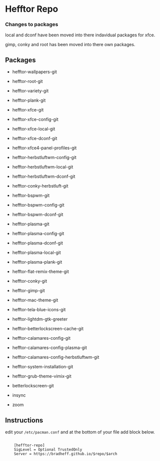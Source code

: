 # Hefftor Repo

### Changes to packages

local and dconf have been moved into there indavidual packages for xfce.

gimp, conky and root has been moved into there own packages.



Packages
------

* hefftor-wallpapers-git
* hefftor-root-git
* hefftor-variety-git
* hefftor-plank-git

* hefftor-xfce-git
* hefftor-xfce-config-git
* hefftor-xfce-local-git
* hefftor-xfce-dconf-git
* hefftor-xfce4-panel-profiles-git

* hefftor-herbstluftwm-config-git
* hefftor-herbstluftwm-local-git
* hefftor-herbstluftwm-dconf-git
* hefftor-conky-herbstluft-git

* hefftor-bspwm-git
* hefftor-bspwm-config-git
* hefftor-bspwm-dconf-git

* hefftor-plasma-git
* hefftor-plasma-config-git
* hefftor-plasma-dconf-git
* hefftor-plasma-local-git
* hefftor-plasma-plank-git
* hefftor-flat-remix-theme-git

* hefftor-conky-git
* hefftor-gimp-git
* hefftor-mac-theme-git
* hefftor-tela-blue-icons-git
* hefftor-lightdm-gtk-greeter
* hefftor-betterlockscreen-cache-git

* hefftor-calamares-config-git
* hefftor-calamares-config-plasma-git
* hefftor-calamares-config-herbstluftwm-git
* hefftor-system-installation-git
* hefftor-grub-theme-vimix-git

* betterlockscreen-git
* insync
* zoom

Instructions
------

edit your `/etc/pacman.conf` and at the bottom of your file add block below.

```
	
	[hefftor-repo]
	SigLevel = Optional TrustedOnly 
	Server = https://bradheff.github.io/$repo/$arch

```